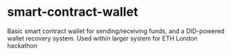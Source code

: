 # smart-contract-wallet
Basic smart contract wallet for sending/receiving funds, and a DID-powered wallet recovery system. Used within larger system for ETH London hackathon

